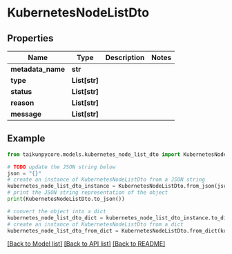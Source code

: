 # KubernetesNodeListDto


## Properties

Name | Type | Description | Notes
------------ | ------------- | ------------- | -------------
**metadata_name** | **str** |  | 
**type** | **List[str]** |  | 
**status** | **List[str]** |  | 
**reason** | **List[str]** |  | 
**message** | **List[str]** |  | 

## Example

```python
from taikunpycore.models.kubernetes_node_list_dto import KubernetesNodeListDto

# TODO update the JSON string below
json = "{}"
# create an instance of KubernetesNodeListDto from a JSON string
kubernetes_node_list_dto_instance = KubernetesNodeListDto.from_json(json)
# print the JSON string representation of the object
print(KubernetesNodeListDto.to_json())

# convert the object into a dict
kubernetes_node_list_dto_dict = kubernetes_node_list_dto_instance.to_dict()
# create an instance of KubernetesNodeListDto from a dict
kubernetes_node_list_dto_from_dict = KubernetesNodeListDto.from_dict(kubernetes_node_list_dto_dict)
```
[[Back to Model list]](../README.md#documentation-for-models) [[Back to API list]](../README.md#documentation-for-api-endpoints) [[Back to README]](../README.md)


